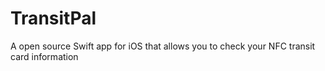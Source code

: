 # TransitPal
A open source Swift app for iOS that allows you to check your NFC transit card information
